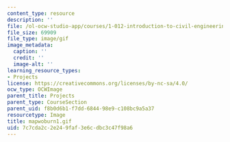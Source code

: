 ```yaml
---
content_type: resource
description: ''
file: /ol-ocw-studio-app/courses/1-012-introduction-to-civil-engineering-design-spring-2002/7c7cda2c2e249faf3e6cdbc3c47f98a6_mapwoburn1.gif
file_size: 69909
file_type: image/gif
image_metadata:
  caption: ''
  credit: ''
  image-alt: ''
learning_resource_types:
- Projects
license: https://creativecommons.org/licenses/by-nc-sa/4.0/
ocw_type: OCWImage
parent_title: Projects
parent_type: CourseSection
parent_uid: f8b0d6b1-f7dd-6844-98e9-c108bc9a5a37
resourcetype: Image
title: mapwoburn1.gif
uid: 7c7cda2c-2e24-9faf-3e6c-dbc3c47f98a6
---
```

